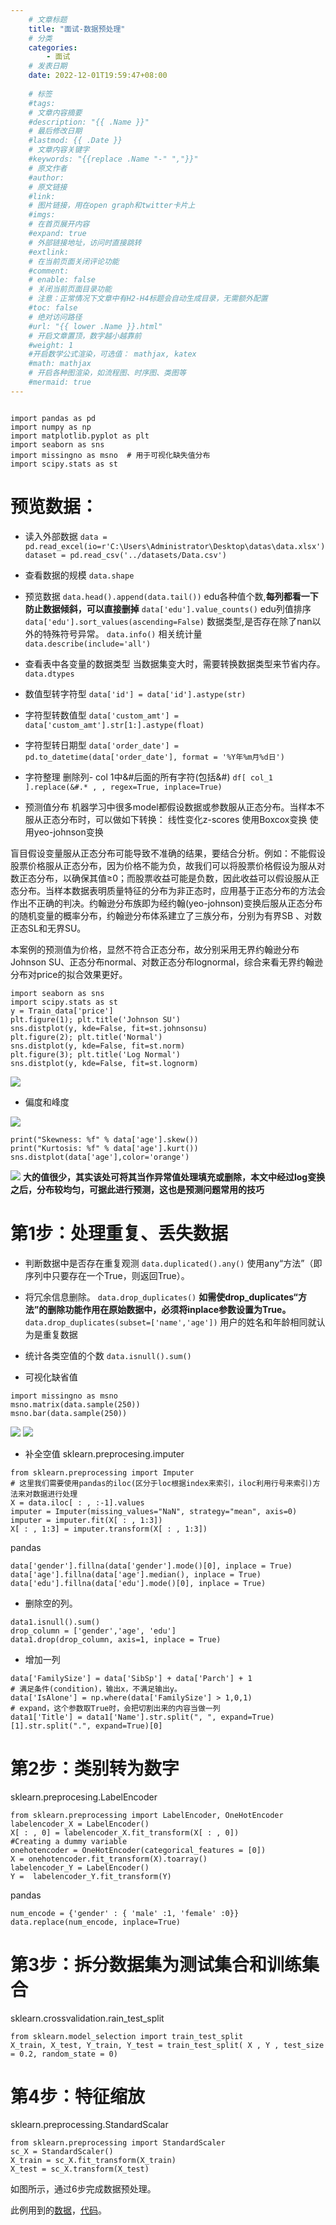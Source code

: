 ```yaml
---
    # 文章标题
    title: "面试-数据预处理"
    # 分类
    categories: 
        - 面试
    # 发表日期
    date: 2022-12-01T19:59:47+08:00
    
    # 标签
    #tags:
    # 文章内容摘要
    #description: "{{ .Name }}" 
    # 最后修改日期
    #lastmod: {{ .Date }}
    # 文章内容关键字
    #keywords: "{{replace .Name "-" ","}}"
    # 原文作者
    #author:
    # 原文链接
    #link:
    # 图片链接，用在open graph和twitter卡片上
    #imgs:
    # 在首页展开内容
    #expand: true
    # 外部链接地址，访问时直接跳转
    #extlink:
    # 在当前页面关闭评论功能
    #comment:
    # enable: false
    # 关闭当前页面目录功能
    # 注意：正常情况下文章中有H2-H4标题会自动生成目录，无需额外配置
    #toc: false
    # 绝对访问路径
    #url: "{{ lower .Name }}.html"
    # 开启文章置顶，数字越小越靠前
    #weight: 1
    #开启数学公式渲染，可选值： mathjax, katex
    #math: mathjax
    # 开启各种图渲染，如流程图、时序图、类图等
    #mermaid: true
--- 
```


```

import pandas as pd
import numpy as np
import matplotlib.pyplot as plt
import seaborn as sns
import missingno as msno  # 用于可视化缺失值分布
import scipy.stats as st
```
# 预览数据：
- 读入外部数据
```data = pd.read_excel(io=r'C:\Users\Administrator\Desktop\datas\data.xlsx')```
```dataset = pd.read_csv('../datasets/Data.csv')```
- 查看数据的规模
```data.shape```
- 预览数据
```data.head().append(data.tail())```
edu各种值个数,**每列都看一下防止数据倾斜，可以直接删掉**
```data['edu'].value_counts()```
edu列值排序
```data['edu'].sort_values(ascending=False)```
数据类型,是否存在除了nan以外的特殊符号异常。
```data.info()```
相关统计量
```data.describe(include='all')```
- 查看表中各变量的数据类型
当数据集变大时，需要转换数据类型来节省内存。
```data.dtypes```
- 数值型转字符型
```data['id'] = data['id'].astype(str)```
- 字符型转数值型
```data['custom_amt'] = data['custom_amt'].str[1:].astype(float)```
- 字符型转日期型
```data['order_date'] = pd.to_datetime(data['order_date'], format = '%Y年%m月%d日')```
-  字符整理
删除列- col 1中&#后面的所有字符(包括&#)
```df[ col_1 ].replace(&#.* , , regex=True, inplace=True)```

- 预测值分布
机器学习中很多model都假设数据或参数服从正态分布。当样本不服从正态分布时，可以做如下转换：
线性变化z-scores
使用Boxcox变换
使用yeo-johnson变换

盲目假设变量服从正态分布可能导致不准确的结果，要结合分析。例如：不能假设股票价格服从正态分布，因为价格不能为负，故我们可以将股票价格假设为服从对数正态分布，以确保其值≥0；而股票收益可能是负数，因此收益可以假设服从正态分布。当样本数据表明质量特征的分布为非正态时，应用基于正态分布的方法会作出不正确的判决。约翰逊分布族即为经约翰(yeo-johnson)变换后服从正态分布的随机变量的概率分布，约翰逊分布体系建立了三族分布，分别为有界SB 、对数正态SL和无界SU。

本案例的预测值为价格，显然不符合正态分布，故分别采用无界约翰逊分布Johnson SU、正态分布normal、对数正态分布lognormal，综合来看无界约翰逊分布对price的拟合效果更好。
```
import seaborn as sns
import scipy.stats as st
y = Train_data['price']
plt.figure(1); plt.title('Johnson SU')
sns.distplot(y, kde=False, fit=st.johnsonsu)
plt.figure(2); plt.title('Normal')
sns.distplot(y, kde=False, fit=st.norm)
plt.figure(3); plt.title('Log Normal')
sns.distplot(y, kde=False, fit=st.lognorm)
```
![](https://upload-images.jianshu.io/upload_images/18339009-f8cd7b2d7cd02d4d.png?imageMogr2/auto-orient/strip%7CimageView2/2/w/1240)

- 偏度和峰度

![](https://upload-images.jianshu.io/upload_images/18339009-c9aad32eedb6adf7.png?imageMogr2/auto-orient/strip%7CimageView2/2/w/1240)
```
print("Skewness: %f" % data['age'].skew())
print("Kurtosis: %f" % data['age'].kurt())
sns.distplot(data['age'],color='orange')
```
![](https://upload-images.jianshu.io/upload_images/18339009-dc6715ec1db23026.png?imageMogr2/auto-orient/strip%7CimageView2/2/w/1240)
**大的值很少，其实该处可将其当作异常值处理填充或删除，本文中经过log变换之后，分布较均匀，可据此进行预测，这也是预测问题常用的技巧**




# 第1步：处理重复、丢失数据

- 判断数据中是否存在重复观测
```data.duplicated().any()```
使用any“方法”（即序列中只要存在一个True，则返回True）。
- 将冗余信息删除。
```data.drop_duplicates()```
**如需使drop_duplicates“方法”的删除功能作用在原始数据中，必须将inplace参数设置为True。**
```data.drop_duplicates(subset=['name','age'])```
用户的姓名和年龄相同就认为是重复数据

 - 统计各类空值的个数
```data.isnull().sum()```
- 可视化缺省值
```
import missingno as msno  
msno.matrix(data.sample(250))
msno.bar(data.sample(250))
```
![](https://upload-images.jianshu.io/upload_images/18339009-72cfbfcd77a30e39.png?imageMogr2/auto-orient/strip%7CimageView2/2/w/1240)
![](https://upload-images.jianshu.io/upload_images/18339009-89da4536c78bb98f.png?imageMogr2/auto-orient/strip%7CimageView2/2/w/1240)

- 补全空值
sklearn.preprocesing.imputer
```
from sklearn.preprocessing import Imputer
# 这里我们需要使用pandas的iloc(区分于loc根据index来索引，iloc利用行号来索引)方法来对数据进行处理
X = data.iloc[ : , :-1].values
imputer = Imputer(missing_values="NaN", strategy="mean", axis=0)
imputer = imputer.fit(X[ : , 1:3])
X[ : , 1:3] = imputer.transform(X[ : , 1:3])
```
pandas
```
data['gender'].fillna(data['gender'].mode()[0], inplace = True)
data['age'].fillna(data['age'].median(), inplace = True)
data['edu'].fillna(data['edu'].mode()[0], inplace = True)
```
- 删除空的列。
```
data1.isnull().sum()
drop_column = ['gender','age', 'edu']
data1.drop(drop_column, axis=1, inplace = True)
```

- 增加一列 
```
data['FamilySize'] = data['SibSp'] + data['Parch'] + 1
# 满足条件(condition)，输出x，不满足输出y。
data['IsAlone'] = np.where(data['FamilySize'] > 1,0,1)
# expand，这个参数取True时，会把切割出来的内容当做一列
data1['Title'] = data1['Name'].str.split(", ", expand=True)[1].str.split(".", expand=True)[0]
```


# 第2步：类别转为数字
sklearn.preprocesing.LabelEncoder
```
from sklearn.preprocessing import LabelEncoder, OneHotEncoder
labelencoder_X = LabelEncoder()
X[ : , 0] = labelencoder_X.fit_transform(X[ : , 0])
#Creating a dummy variable
onehotencoder = OneHotEncoder(categorical_features = [0])
X = onehotencoder.fit_transform(X).toarray()
labelencoder_Y = LabelEncoder()
Y =  labelencoder_Y.fit_transform(Y)
```
pandas
```
num_encode = {'gender' : { 'male' :1, 'female' :0}}  
data.replace(num_encode, inplace=True) 
```



# 第3步：拆分数据集为测试集合和训练集合
sklearn.crossvalidation.rain_test_split
```
from sklearn.model_selection import train_test_split
X_train, X_test, Y_train, Y_test = train_test_split( X , Y , test_size = 0.2, random_state = 0)
```
# 第4步：特征缩放

sklearn.preprocessing.StandardScalar
```
from sklearn.preprocessing import StandardScaler
sc_X = StandardScaler()
X_train = sc_X.fit_transform(X_train)
X_test = sc_X.transform(X_test)
```


如图所示，通过6步完成数据预处理。

此例用到的[数据](https://github.com/Avik-Jain/100-Days-Of-ML-Code/blob/master/datasets/Data.csv)，[代码](https://github.com/MLEveryday/100-Days-Of-ML-Code/blob/master/Code/Day%201_Data_Preprocessing.py)。

